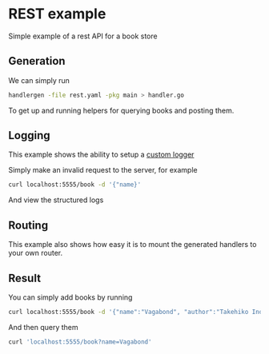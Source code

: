 # REST example

Simple example of a rest API for a book store

## Generation

We can simply run

```sh
handlergen -file rest.yaml -pkg main > handler.go
```

To get up and running helpers for querying books and posting them.

## Logging

This example shows the ability to setup a [custom logger](./logger.go)

Simply make an invalid request to the server, for example

```sh
curl localhost:5555/book -d '{"name}'
```

And view the structured logs

## Routing

This example also shows how easy it is to mount the generated handlers to your own router.

## Result

You can simply add books by running

```sh
curl localhost:5555/book -d '{"name":"Vagabond", "author":"Takehiko Inoue"}'
```

And then query them

```sh
curl 'localhost:5555/book?name=Vagabond'
```

